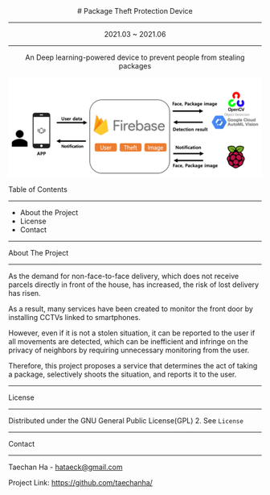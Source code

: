 <center> # Package Theft Protection Device </center>


---

<center> 2021.03 ~ 2021.06 </center>

---

<center> An Deep learning-powered device to prevent people from stealing packages </center>


![alt](/images/anti-theft-arch-real.png)


Table of Contents

---

- About the Project
- License
- Contact

---


About The Project

---

As the demand for non-face-to-face delivery, which does not receive parcels directly in front of the house, has increased, the risk of lost delivery has risen.

As a result, many services have been created to monitor the front door by installing CCTVs linked to smartphones.

However, even if it is not a stolen situation, it can be reported to the user if all movements are detected, which can be inefficient and infringe on the privacy of neighbors by requiring unnecessary monitoring from the user.

Therefore, this project proposes a service that determines the act of taking a package, selectively shoots the situation, and reports it to the user.

---

License

---

Distributed under the GNU General Public License(GPL) 2. See <code>License</code>

---

Contact

---

Taechan Ha - hataeck@gmail.com

Project Link: https://github.com/taechanha/
